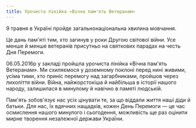 ```yaml
---
title: Урочиста лінійка «Вічна пам'ять Ветеранам»
---
```


9 травня в Україні пройде загальнонаціональна хвилина мовчання.

Це дань пам'яті тим, хто загинув у роки Другою світової війни. Усе менше й менше ветеранів присутньо на святкових парадах на честь Дня Перемоги.

06.05.2016р у закладі пройшла урочиста лінійка «Вічна пам'ять Ветеранам». Ми схиляємося у доземному поклоні перед нині живими, усіма тими, хто приніс перемогу над загарбниками, пройшов через лихоліття війни. Війна, найжорстокіша й найбільша в історії нашого народу, залишилася в минулому й навічно в памяті людській.

Пам'ять зобов'язує нас усіх цінувати те, за що віддали життя наші діди й батьки. Для нас, їх вдячних нащадків, кожен День Перемоги — це час осмислення нашого минулого і сьогодення, можливість ще раз оцінити мирне творення незалежної держави України.

<slideshow id="_/72157667394555970" />

